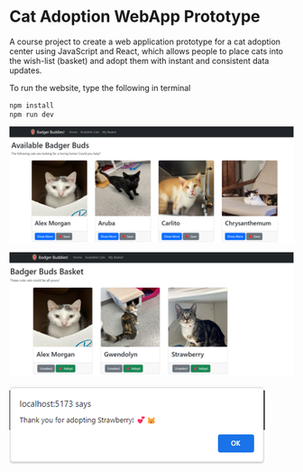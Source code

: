 # Cat Adoption WebApp Prototype
A course project to create a web application prototype for a cat adoption center using JavaScript and React, which allows people to place cats into the wish-list (basket) and adopt them with instant and consistent data updates.

To run the website, type the following in terminal
```
npm install
npm run dev
```

![](_figures/step2.png)

![](_figures/step6.png)

![](_figures/step8.png)
